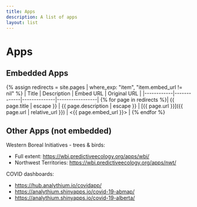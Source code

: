 ```yaml
---
title: Apps
description: A list of apps
layout: list
---
```


# Apps

## Embedded Apps

{% assign redirects = site.pages | where_exp: "item", "item.embed_url != nil" %}
| Title      | Description | Embed URL    | Original URL    |
|------------|-------------|--------------|-----------------|
{% for page in redirects %}| {{ page.title | escape }} | {{ page.description | escape }} | [{{ page.url }}]({{ page.url | relative_url }}) | <{{ page.embed_url }}> |
{% endfor %}

## Other Apps (not embedded)

Western Boreal Initiatives - trees & birds:

- Full extent: <https://wbi.predictiveecology.org/apps/wbi/>
- Northwest Territories: <https://wbi.predictiveecology.org/apps/nwt/>

COVID dashboards:

- <https://hub.analythium.io/covidapp/>
- <https://analythium.shinyapps.io/covid-19-abmap/>
- <https://analythium.shinyapps.io/covid-19-alberta/>

